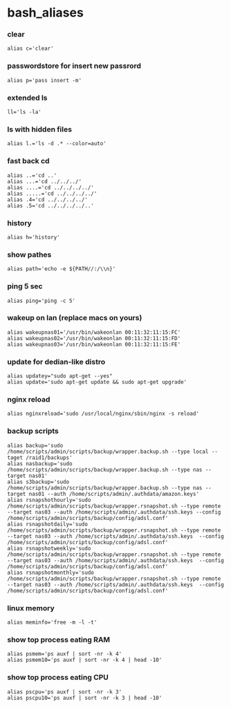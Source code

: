 # bash_aliases

### clear
```
alias c='clear'
```

### passwordstore for insert new passrord
```
alias p='pass insert -m'
```

### extended ls
```
ll='ls -la'
```

### ls with hidden files
```
alias l.='ls -d .* --color=auto'
```

### fast back cd
```
alias ..='cd ..'
alias ...='cd ../../../'
alias ....='cd ../../../../'
alias .....='cd ../../../../'
alias .4='cd ../../../../'
alias .5='cd ../../../../..'
```

### history
```
alias h='history'
```

### show pathes
```
alias path='echo -e ${PATH//:/\\n}'
```

### ping 5 sec
```
alias ping='ping -c 5'
```

### wakeup on lan (replace macs on yours)
```
alias wakeupnas01='/usr/bin/wakeonlan 00:11:32:11:15:FC'
alias wakeupnas02='/usr/bin/wakeonlan 00:11:32:11:15:FD'
alias wakeupnas03='/usr/bin/wakeonlan 00:11:32:11:15:FE'
```

### update for dedian-like distro
```
alias updatey="sudo apt-get --yes"
alias update='sudo apt-get update && sudo apt-get upgrade'
```

### nginx reload 
```
alias nginxreload='sudo /usr/local/nginx/sbin/nginx -s reload'
```

### backup scripts
```
alias backup='sudo /home/scripts/admin/scripts/backup/wrapper.backup.sh --type local --taget /raid1/backups'
alias nasbackup='sudo /home/scripts/admin/scripts/backup/wrapper.backup.sh --type nas --target nas01'
alias s3backup='sudo /home/scripts/admin/scripts/backup/wrapper.backup.sh --type nas --target nas01 --auth /home/scripts/admin/.authdata/amazon.keys'
alias rsnapshothourly='sudo /home/scripts/admin/scripts/backup/wrapper.rsnapshot.sh --type remote --target nas03 --auth /home/scripts/admin/.authdata/ssh.keys --config /home/scripts/admin/scripts/backup/config/adsl.conf'
alias rsnapshotdaily='sudo  /home/scripts/admin/scripts/backup/wrapper.rsnapshot.sh --type remote --target nas03 --auth /home/scripts/admin/.authdata/ssh.keys  --config /home/scripts/admin/scripts/backup/config/adsl.conf'
alias rsnapshotweekly='sudo /home/scripts/admin/scripts/backup/wrapper.rsnapshot.sh --type remote --target nas03 --auth /home/scripts/admin/.authdata/ssh.keys  --config /home/scripts/admin/scripts/backup/config/adsl.conf'
alias rsnapshotmonthly='sudo /home/scripts/admin/scripts/backup/wrapper.rsnapshot.sh --type remote --target nas03 --auth /home/scripts/admin/.authdata/ssh.keys  --config /home/scripts/admin/scripts/backup/config/adsl.conf'
```

### linux memory
```
alias meminfo='free -m -l -t'
```

### show top process eating RAM
```
alias psmem='ps auxf | sort -nr -k 4'
alias psmem10='ps auxf | sort -nr -k 4 | head -10'
```

### show top process eating CPU
```
alias pscpu='ps auxf | sort -nr -k 3'
alias pscpu10='ps auxf | sort -nr -k 3 | head -10'
```
